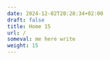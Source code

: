 ```yaml
---
date: 2024-12-02T20:28:34+02:00
draft: false
title: Home 15
url: /
someval: me here write
weight: 15
---
```


